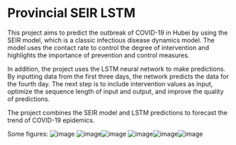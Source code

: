 # Provincial SEIR LSTM
This project aims to predict the outbreak of COVID-19 in Hubei by using the SEIR model, which is a classic infectious disease dynamics model. The model uses the contact rate to control the degree of intervention and highlights the importance of prevention and control measures.

In addition, the project uses the LSTM neural network to make predictions. By inputting data from the first three days, the network predicts the data for the fourth day. The next step is to include intervention values as input, optimize the sequence length of input and output, and improve the quality of predictions.

The project combines the SEIR model and LSTM predictions to forecast the trend of COVID-19 epidemics.

Some figures:
![image](https://github.com/AndyYue1893/Novel-Coronavirus-Pneumonia-SEIR-LSTM/blob/master/SEIR_basic.png)
![image](https://github.com/AndyYue1893/Novel-Coronavirus-Pneumonia-SEIR-LSTM/blob/master/SEIR_20200123_Intervention.png)![image](https://github.com/AndyYue1893/Novel-Coronavirus-Pneumonia-SEIR-LSTM/blob/master/SEIR_20200202_Intervention.png)
![image](https://github.com/AndyYue1893/Novel-Coronavirus-Pneumonia-SEIR-LSTM/blob/master/NCP_active_predict.png)![image](https://github.com/AndyYue1893/Novel-Coronavirus-Pneumonia-SEIR-LSTM/blob/master/NCP_new_predict.png)![image](https://github.com/AndyYue1893/Novel-Coronavirus-Pneumonia-SEIR-LSTM/blob/master/NCP_cum_pred.png)
